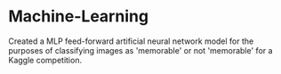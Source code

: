 # Machine-Learning
Created a MLP feed-forward artificial neural network model for the purposes of classifying images as 'memorable' or not 'memorable' for a Kaggle competition. 
